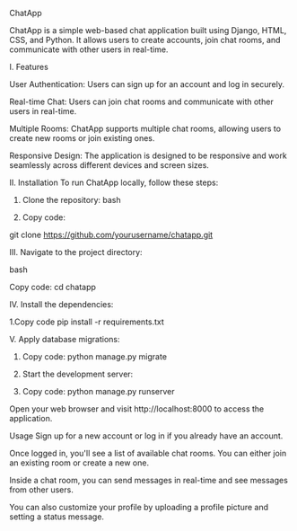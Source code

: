 ChatApp

ChatApp is a simple web-based chat application built using Django, HTML, CSS, and Python. It allows users to create accounts, join chat rooms, and communicate with other users in real-time.

I. Features

User Authentication: Users can sign up for an account and log in securely.

Real-time Chat: Users can join chat rooms and communicate with other users in real-time.

Multiple Rooms: ChatApp supports multiple chat rooms, allowing users to create new rooms or join existing ones.

Responsive Design: The application is designed to be responsive and work seamlessly across different devices and screen sizes.


II. Installation
To run ChatApp locally, follow these steps:

1. Clone the repository:
bash

2. Copy code:

git clone https://github.com/yourusername/chatapp.git


III. Navigate to the project directory:

bash

Copy code:
cd chatapp

IV. Install the dependencies:

1.Copy code
pip install -r requirements.txt

V.  Apply database migrations:

1. Copy code:
python manage.py migrate

2. Start the development server:

4. Copy code:
python manage.py runserver


Open your web browser and visit http://localhost:8000 to access the application.

Usage
Sign up for a new account or log in if you already have an account.

Once logged in, you'll see a list of available chat rooms. You can either join an existing room or create a new one.

Inside a chat room, you can send messages in real-time and see messages from other users.

You can also customize your profile by uploading a profile picture and setting a status message.
